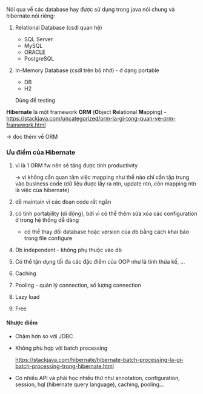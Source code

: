 Nói qua về các database hay được sử dụng trong java nói chung và hibernate nói riêng:

1. Relational Database (csdl quan hệ)

   - SQL Server
   - MySQL
   - ORACLE
   - PostgreSQL

2. In-Memory Database (csdl trên bộ nhớ) - ở dạng portable

   - DB
   - H2

   Dùng để testing

**Hibernate** là một framework **ORM** (**O**bject **R**elational **M**apping) - <https://stackjava.com/uncategorized/orm-la-gi-tong-quan-ve-orm-framework.html>

-> đọc thêm về ORM

### Ưu điểm của Hibernate

1. vì là 1 ORM fw nên sẽ tăng được tính productivity

   -> vì không cần quan tâm việc mapping như thế nào chỉ cần tập trung vào business code (dữ liệu được lấy ra ntn, update ntn, còn mapping ntn là việc của hibernate)

2. dễ maintain vì các đoạn code rất ngắn

3. có tính portability (di động), bởi vì có thể thêm sửa xóa các configuration ở trong hệ thống dễ dàng 

   - có thể thay đổi database hoặc version của db bằng cách khai báo trong file configure

4. Db independent - không phụ thuộc vào db

5. Có thể tận dụng tối đa các đặc điểm của OOP như là tính thừa kế, ...

6. Caching

7. Pooling -  quản lý connection, số lượng connection

8. Lazy load

9. Free

#### Nhược điểm

- Chậm hơn so với JDBC

- Không phù hợp với batch processing

  <https://stackjava.com/hibernate/hibernate-batch-processing-la-gi-batch-processing-trong-hibernate.html>

- Có nhiều API và phải học nhiều thứ như annotation, configuration, session, hql (hibernate query language), caching, pooling...